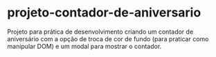 # projeto-contador-de-aniversario
Projeto para prática de desenvolvimento criando um contador de aniversário com a opção de troca de cor de fundo (para praticar como manipular DOM) e um modal para mostrar o contador.
